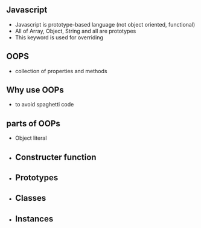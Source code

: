 ## Javascript
- Javascript is prototype-based language (not object oriented, functional)
- All of Array, Object, String and all are prototypes
- This keyword is used for overriding

## OOPS
- collection of properties and methods

## Why use OOPs
- to avoid spaghetti code

## parts of OOPs
- Object literal
- Constructer function
    - 
- Prototypes
    - 
- Classes
    - 
- Instances
    -